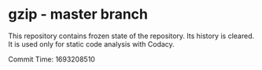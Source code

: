 # gzip - master branch

This repository contains frozen state of the repository.
Its history is cleared. It is used only for static code
analysis with Codacy.

Commit Time: 1693208510